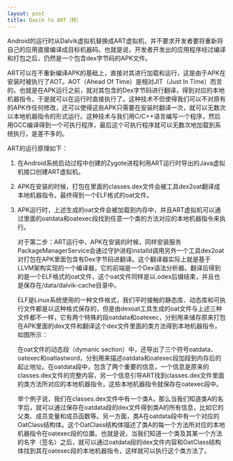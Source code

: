 ```yaml
---
layout: post
title: Davik to ART（转） 
---
```


Android的运行时从Dalvik虚拟机替换成ART虚拟机，并不要求开发者要将重新将自己的应用直接编译成目标机器码。也就是说，开发者开发出的应用程序经过编译和打包之后，仍然是一个包含dex字节码的APK文件。

ART可以在不重新编译APK的基础上，直接对其进行加载和运行，这是由于APK在安装时被执行了AOT。AOT（Ahead Of Time）是相对JIT（Just In Time）而言的。也就是在APK运行之前，就对其包含的Dex字节码进行翻译，得到对应的本地机器指令，于是就可以在运行时直接执行了。这种技术不但使得我们可以不对原有的APK作任何修改，还可以使得这些APK只需要在安装时翻译一次，就可以无数次以本地机器指令的形式运行。这种技术与我们用C/C++语言编写一个程序，然后用GCC编译得到一个可执行程序，最后这个可执行程序就可以无数次地加载到系统执行，是差不多的。

ART的运行原理如下：

1. 在Android系统启动过程中创建的Zygote进程利用ART运行时导出的Java虚拟机接口创建ART虚拟机。

2. APK在安装的时候，打包在里面的classes.dex文件会被工具dex2oat翻译成本地机器指令，最终得到一个ELF格式的oat文件。

3. APK运行时，上述生成的oat文件会被加载到内存中，并且ART虚拟机可以通过里面的oatdata和oatexec段找到任意一个类的方法对应的本地机器指令来执行。

    对于第二步：ART运行中，APK在安装的时候，同样安装服务PackageManagerService会通过守护进程installd调用另外一个工具dex2oat对打包在APK里面包含有Dex字节码进翻译。这个翻译器实际上就是基于LLVM架构实现的一个编译器，它的前端是一个Dex语法分析器。翻译后得到的是一个ELF格式的oat文件，这个oat文件同样是以.odex后缀结束，并且也是保存在/data/dalvik-cache目录中。   

    ELF是Linux系统使用的一种文件格式，我们平时接触的静态库、动态库和可执行文件都是以这种格式保存的，但是由dexoat工具生成的oat文件与上述三种文件都不一样，它有两个特殊的段oatdata和oatexec，分别用来储存原来打包在APK里面的dex文件和翻译这个dex文件里面的类方法得到本地机器指令，如图所示：

    在oat文件的动态段（dymanic section）中，还导出了三个符号oatdata、oatexec和oatlastword，分别用来描述oatdata和oatexec段加段到内存后的起止地址。在oatdata段中，包含了两个重要的信息，一个信息是原来的classes.dex文件的完整内容，另一个信息引导ART找到classes.dex文件里面的类方法所对应的本地机器指令，这些本地机器指令就保存在oatexec段中。

    举个例子说，我们在classes.dex文件中有一个类A，那么当我们知道类A的名字后，就可以通过保存在oatdata段的dex文件得到类A的所有信息，比如它的父类、成员变量和成员函数等。另一方面，类A在oatdata段中有一个对应的OatClass结构体。这个OatClass结构体描述了类A的每一个方法所对应的本地机器指令在oatexec段的位置。也就是说，当我们知道一个类及其某一个方法的名字（签名）之后，就可以通过oatdata段的dex文件内容和OatClass结构体找到其在oatexec段的本地机器指令，这样就可以执行这个类方法了。
